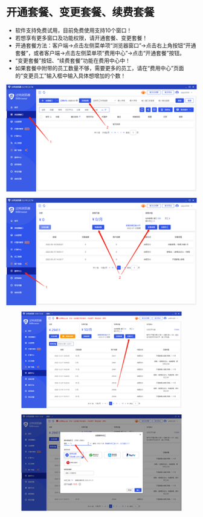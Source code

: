 # 开通套餐、变更套餐、续费套餐



* 软件支持免费试用，目前免费使用支持10个窗口！
* 若想享有更多窗口及功能权限，请开通套餐、变更套餐！
* 开通套餐方法：客户端->点击左侧菜单项“浏览器窗口”->点击右上角按钮“开通套餐”，或者客户端->点击左侧菜单项“费用中心”->点击“开通套餐”按钮。
* “变更套餐”按钮、“续费套餐”功能在费用中心中！
* 如果套餐中附带的员工数量不够，需要更多的员工，请在“费用中心”页面的“变更员工”输入框中输入具体想增加的个数！

![](<../../.gitbook/assets/3 (14).png>)

![](<../../.gitbook/assets/4 (8).png>)

<figure><img src="../../.gitbook/assets/企业微信截图_16716057409388 (1).png" alt=""><figcaption></figcaption></figure>

<figure><img src="../../.gitbook/assets/1671605789944.jpg" alt=""><figcaption></figcaption></figure>
